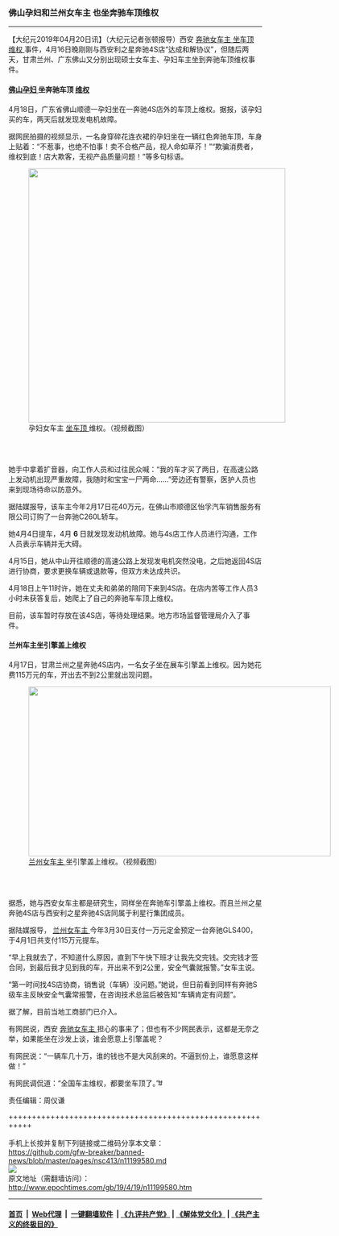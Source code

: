 ### 佛山孕妇和兰州女车主 也坐奔驰车顶维权
------------------------

<p>
 【大纪元2019年04月20日讯】（大纪元记者张顿报导）西安
 <a href="http://www.epochtimes.com/gb/tag/%E5%A5%94%E9%A9%B0%E5%A5%B3%E8%BD%A6%E4%B8%BB.html">
  奔驰女车主
 </a>
 <a href="http://www.epochtimes.com/gb/tag/%E5%9D%90%E8%BD%A6%E9%A1%B6.html">
  坐车顶
 </a>
 <a href="http://www.epochtimes.com/gb/tag/%E7%BB%B4%E6%9D%83.html">
  维权
 </a>
 事件，4月16日晚刚刚与西安利之星奔驰4S店“达成和解协议”，但随后两天，甘肃兰州、广东佛山又分别出现硕士女车主、孕妇车主坐到奔驰车顶维权事件。
</p>
<h4>
 <strong>
  <a href="http://www.epochtimes.com/gb/tag/%E4%BD%9B%E5%B1%B1%E5%AD%95%E5%A6%87.html">
   佛山孕妇
  </a>
  坐奔驰车顶
  <a href="http://www.epochtimes.com/gb/tag/%E7%BB%B4%E6%9D%83.html">
   维权
  </a>
 </strong>
</h4>
<p>
 4月18日，广东省佛山顺德一孕妇坐在一奔驰4S店外的车顶上维权。据报，该孕妇买的车，两天后就发现发电机故障。
</p>
<p>
 据网民拍摄的视频显示，一名身穿碎花连衣裙的孕妇坐在一辆红色奔驰车顶，车身上贴着：“不惹事，也绝不怕事！卖不合格产品，视人命如草芥！”“欺骗消费者，维权到底！店大欺客，无视产品质量问题！”等多句标语。
</p>
<figure class="wp-caption aligncenter" id="attachment_11199628" style="width: 510px">
 <a href="http://i.epochtimes.com/assets/uploads/2019/04/ba3cd4412a7a88ea2f4c93636eed810c.jpg">
  <img alt="" class="size-full wp-image-11199628" height="505" src="http://i.epochtimes.com/assets/uploads/2019/04/ba3cd4412a7a88ea2f4c93636eed810c.jpg" width="510"/>
 </a>
 <br/><figcaption class="wp-caption-text">
  孕妇女车主
  <a href="http://www.epochtimes.com/gb/tag/%E5%9D%90%E8%BD%A6%E9%A1%B6.html">
   坐车顶
  </a>
  维权。（视频截图）
 </figcaption><br/>
</figure><br/>
<p>
 她手中拿着扩音器，向工作人员和过往民众喊：“我的车才买了两日，在高速公路上发动机出现严重故障，我随时和宝宝一尸两命……”旁边还有警察，医护人员也来到现场待命以防意外。
</p>
<p>
 据陆媒报导，该车主今年2月17日花40万元，在佛山市顺德区怡孚汽车销售服务有限公司订购了一台奔驰C260L轿车。
</p>
<p>
 她4月4日提车，4月
 <strong>
  6
 </strong>
 日就发现发动机故障。她与4s店工作人员进行沟通，工作人员表示车辆并无大碍。
</p>
<p>
 4月15日，她从中山开往顺德的高速公路上发现发电机突然没电，之后她返回4S店进行协商，要求更换车辆或退款等，但双方未达成共识。
</p>
<p>
 4月18日上午11时许，她在丈夫和弟弟的陪同下来到4S店。在店内苦等工作人员3小时未获答复后，她爬上了自己的奔驰车车顶上维权。
</p>
<p>
 目前，该车暂时存放在该4S店，等待处理结果。地方市场监督管理局介入了事件。
</p>
<h4>
 <strong>
  兰州车主坐引擎盖上维权
 </strong>
</h4>
<p>
 4月17日，甘肃兰州之星奔驰4S店内，一名女子坐在展车引擎盖上维权。因为她花费115万元的车，开出去不到2公里就出现问题。
</p>
<figure class="wp-caption aligncenter" id="attachment_11199619" style="width: 600px">
 <a href="http://i.epochtimes.com/assets/uploads/2019/04/83357c4f47b201a42a1b07eb6f5a5c62.jpg">
  <img alt="" class="size-large wp-image-11199619" height="337" src="http://i.epochtimes.com/assets/uploads/2019/04/83357c4f47b201a42a1b07eb6f5a5c62-600x337.jpg" width="600"/>
 </a>
 <br/><figcaption class="wp-caption-text">
  <a href="http://www.epochtimes.com/gb/tag/%E5%85%B0%E5%B7%9E%E5%A5%B3%E8%BD%A6%E4%B8%BB.html">
   兰州女车主
  </a>
  坐引擎盖上维权。（视频截图）
 </figcaption><br/>
</figure><br/>
<p>
 据悉，她与西安女车主都是研究生，同样坐在奔驰车引擎盖上维权。而且兰州之星奔驰4S店与西安利之星奔驰4S店同属于利星行集团成员。
</p>
<p>
 据陆媒报导，
 <a href="http://www.epochtimes.com/gb/tag/%E5%85%B0%E5%B7%9E%E5%A5%B3%E8%BD%A6%E4%B8%BB.html">
  兰州女车主
 </a>
 今年3月30日支付一万元定金预定一台奔驰GLS400，于4月1日共支付115万元提车。
</p>
<p>
 “早上我就去了，不知道什么原因，直到下午快下班才让我先交完钱。交完钱才签合同，到最后我才见到我的车，开出来不到2公里，安全气囊就报警。”女车主说。
</p>
<p>
 “第一时间找4S店协商，销售说（车辆）没问题。”她说，但日前看到同样有奔驰S级车主反映安全气囊常报警，在咨询技术总监后被告知“车辆肯定有问题”。
</p>
<p>
 据了解，目前当地工商部门已介入。
</p>
<p>
 有网民说，西安
 <a href="http://www.epochtimes.com/gb/tag/%E5%A5%94%E9%A9%B0%E5%A5%B3%E8%BD%A6%E4%B8%BB.html">
  奔驰女车主
 </a>
 担心的事来了；但也有不少网民表示，这都是无奈之举，如果能坐在沙发上谈，谁会愿意上引擎盖呢？
</p>
<p>
 有网民说：“一辆车几十万，谁的钱也不是大风刮来的。不逼到份上，谁愿意这样做！”
</p>
<p>
 有网民调侃道：“全国车主维权，都要坐车顶了。”#
</p>
<p>
 责任编辑：周仪谦
</p>

+++++++++++++++++++++++++++++++++++++++++++++++++++++++++++<br/><br/>
手机上长按并复制下列链接或二维码分享本文章：<br/>
https://github.com/gfw-breaker/banned-news/blob/master/pages/nsc413/n11199580.md <br/>
<a href='https://github.com/gfw-breaker/banned-news/blob/master/pages/nsc413/n11199580.md'><img src='https://github.com/gfw-breaker/banned-news/blob/master/pages/nsc413/n11199580.md.png'/></a> <br/>
原文地址（需翻墙访问）：http://www.epochtimes.com/gb/19/4/19/n11199580.htm


------------------------
#### [首页](https://github.com/gfw-breaker/banned-news/blob/master/README.md) &nbsp;|&nbsp; [Web代理](https://github.com/labour-camp/helloworld) &nbsp;|&nbsp; [一键翻墙软件](https://github.com/gfw-breaker/nogfw/blob/master/README.md) &nbsp;| [《九评共产党》](https://github.com/gfw-breaker/9ping.md/blob/master/README.md#九评之一评共产党是什么) | [《解体党文化》](https://github.com/gfw-breaker/jtdwh.md/blob/master/README.md) | [《共产主义的终极目的》](https://github.com/gfw-breaker/gczydzjmd.md/blob/master/README.md)

